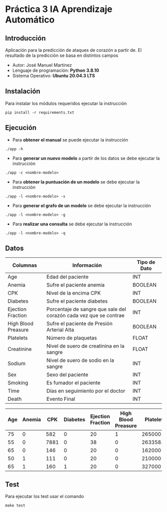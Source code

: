 # Práctica 3 IA Aprendizaje Automático

## Introducción
Aplicación para la predicción de ataques de corazón a partir de. El resultado de la predicción se basa en distintos campos

- Autor: José Manuel Martínez
- Lenguaje de programación: **Python 3.8.10**
- Sistema Operativo: **Ubuntu 20.04.3 LTS**

## Instalación
Para instalar los módulos requeridos ejecutar la instrucción
```
pip install -r requirements.txt
```

## Ejecución
- Para **obtener el manual** se puede ejecutar la instrucción
```
./app -h
```
- Para **generar un nuevo modelo** a partir de los datos se debe ejecutar la instrucción
```
./app -c <nombre-modelo>
```
- Para **obtener la puntuación de un modelo** se debe ejecutar la instrucción
```
./app -l <nombre-modelo> -s
```
- Para **generar el grafo de un modelo** se debe ejecutar la instrucción
```
./app -l <nombre-modelo> -g
```
- Para **realizar una consulta** se debe ejecutar la instrucción
```
./app -l <nombre-modelo> -q 
```

## Datos

| Columnas            | Información                                                       | Tipo de Dato |
| ------------------- | ----------------------------------------------------------------- | ------------ |
| Age                 | Edad del paciente                                                 | INT          |
| Anemia              | Sufre el paciente anemia                                          | BOOLEAN      |
| CPK                 | Nivel de la encima CPK                                            | INT          |
| Diabetes            | Sufre el paciente diabetes                                        | BOOLEAN      |
| Ejection Fraction   | Porcentaje de sangre que sale del corazón cada vez que se contrae | INT          |
| High Blood Preasure | Sufre el paciente de Presión Arterial Alta                        | BOOLEAN      |
| Platelets           | Número de plaquetas                                               | FLOAT        |
| Creatinine          | Nivel de suero de creatinina en la sangre                         | FLOAT        |
| Sodium              | Nivel de suero de sodio en la sangre                              | INT          |
| Sex                 | Sexo del paciente                                                 | INT          |
| Smoking             | Es fumador el paciente                                            | INT          |
| Time                | Días en seguimiento por el doctor                                 | INT          |
| Death               | Evento Final                                                      | INT          |

| Age | Anemia | CPK  | Diabetes | Ejection Fraction | High Blood Preasure | Platelets    | Creatinine | Sodium | Sex | Smoking | Time | Death |
| --- | ------ | ---- | -------- | ----------------- | ------------------- | ------------ | ---------- | ------ | --- | ------- | ---- | ----- |
| 75  | 0      | 582  | 0        | 20                | 1                   | 265000       | 1.9        | 130    | 1   | 0       | 4    | 1     |
| 55  | 0      | 7881 | 0        | 38                | 0                   | 263358.03    | 1.1        | 136    | 1   | 0       | 6    | 1     |
| 65  | 0      | 146  | 0        | 20                | 0                   | 162000       | 1.3        | 129    | 1   | 1       | 7    | 1     |
| 50  | 1      | 111  | 0        | 20                | 0                   | 210000       | 1.9        | 137    | 1   | 0       | 7    | 1     |
| 65  | 1      | 160  | 1        | 20                | 0                   | 327000       | 2.7        | 116    | 0   | 0       | 8    | 1     |


## Test
Para ejecutar los test usar el comando
```
make test
```
